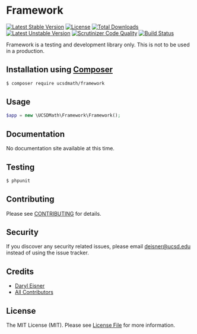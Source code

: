 # Framework[![Latest Stable Version](https://poser.pugx.org/ucsdmath/Framework/v/stable)](https://packagist.org/packages/ucsdmath/Framework)[![License](https://poser.pugx.org/ucsdmath/Framework/license)](https://packagist.org/packages/ucsdmath/Framework)[![Total Downloads](https://poser.pugx.org/ucsdmath/Framework/downloads)](https://packagist.org/packages/ucsdmath/Framework)[![Latest Unstable Version](https://poser.pugx.org/ucsdmath/Framework/v/unstable)](https://packagist.org/packages/ucsdmath/Framework)[![Scrutinizer Code Quality](https://scrutinizer-ci.com/g/ucsdmath/Framework/badges/quality-score.png?b=master)](https://scrutinizer-ci.com/g/ucsdmath/Framework/?branch=master)[![Build Status](https://scrutinizer-ci.com/g/ucsdmath/Framework/badges/build.png?b=master)](https://scrutinizer-ci.com/g/ucsdmath/Framework/build-status/master)Framework is a testing and development library only. This is not to be used in a production.## Installation using [Composer](http://getcomposer.org/)```bash$ composer require ucsdmath/framework```## Usage``` php$app = new \UCSDMath\Framework\Framework();```## DocumentationNo documentation site available at this time.<!-- [Check out the documentation](http://math.ucsd.edu/~deisner/documentation/Framework/) -->## Testing``` bash$ phpunit```## ContributingPlease see [CONTRIBUTING](CONTRIBUTING.md) for details.## SecurityIf you discover any security related issues, please email deisner@ucsd.edu instead of using the issue tracker.## Credits- [Daryl Eisner](https://github.com/UCSDMath)- [All Contributors](../../contributors)## LicenseThe MIT License (MIT). Please see [License File](LICENSE) for more information.
